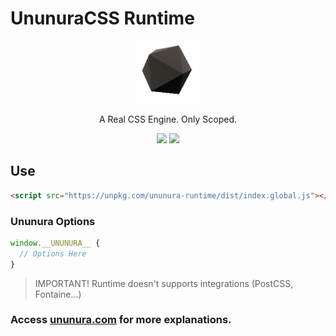 # UnunuraCSS Runtime

<p align="center">
  <a href="https://ununura.com/">
    <img src="../../.github/logo.png" height="100">
  </a>
  <p align="center">
    A Real CSS Engine. Only Scoped.
  </p>
  <p align="center">
  <img src="https://img.shields.io/github/lerna-json/v/Novout/ununuracss?color=ccc&label=version&logoColor=ccc&style=for-the-badge">
  <img src="https://img.shields.io/github/actions/workflow/status/Novout/ununuracss/test.yml?color=%23cccccc&logoColor=%23cccccc&style=for-the-badge">
</p>
</p>

## Use

```html
<script src="https://unpkg.com/ununura-runtime/dist/index.global.js"></script>
```

### Ununura Options

```ts
window.__UNUNURA__ {
  // Options Here
}
```

> IMPORTANT! Runtime doesn't supports integrations (PostCSS, Fontaine...)

### Access [ununura.com](https://ununura.com) for more explanations.